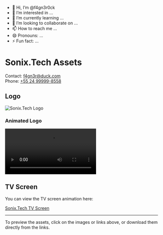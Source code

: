 - 👋 Hi, I’m @f4gn3r0ck
- 👀 I’m interested in ...
- 🌱 I’m currently learning ...
- 💞️ I’m looking to collaborate on ...
- 📫 How to reach me ...
- 😄 Pronouns: ...
- ⚡ Fun fact: ...
# Sonix.Tech Assets

Contact: [f4gn3r@duck.com](mailto:f4gn3r@duck.com)  
Phone: [+55 24 99999-8558](tel:+5524999998558)

## Logo

![Sonix.Tech Logo](https://github.com/f4gn3r0ck/Sonix.Tech/raw/main/CAPA%20INSTATIKTOK%20SONIX-LOGO.png)

### Animated Logo

![Sonix.Tech Animated Logo](https://github.com/f4gn3r0ck/Sonix.Tech/raw/main/SONIX%20LOGO%20ANIMADO.mp4)

## TV Screen

You can view the TV screen animation here:

[Sonix.Tech TV Screen](https://github.com/f4gn3r0ck/Sonix.Tech/raw/main/Chamada%20Sonix%20TV.mp4)

---

To preview the assets, click on the images or links above, or download them directly from the links.

